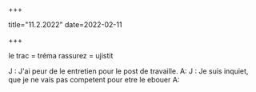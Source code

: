 +++

  title="11.2.2022"
  date=2022-02-11

+++

le trac = tréma
rassurez = ujistit

J : J'ai peur de le entretien pour le post de travaille.
A:
J : Je suis inquiet, que je ne vais pas competent pour etre le ebouer
A: 


